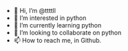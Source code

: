 - 👋 Hi, I’m @ttttll
- 👀 I’m interested in python
- 🌱 I’m currently learning python
- 💞️ I’m looking to collaborate on python
- 📫 How to reach me, in Github.

<!---
ttttll/ttttll is a ✨ special ✨ repository because its `README.md` (this file) appears on your GitHub profile.
You can click the Preview link to take a look at your changes.
--->
